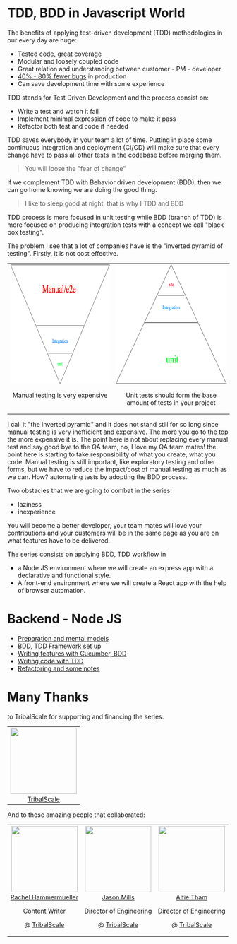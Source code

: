 TDD, BDD in Javascript World
===

The benefits of applying test-driven development (TDD) methodologies in our every day are huge:

- Tested code, great coverage
- Modular and loosely coupled code
- Great relation and understanding between customer - PM - developer
- [40% - 80% fewer bugs](https://www.researchgate.net/publication/3249271_Guest_Editors'_Introduction_TDD--The_Art_of_Fearless_Programming) in production
- Can save development time with some experience

TDD stands for Test Driven Development and the process consist on:
- Write a test and watch it fail
- Implement minimal expression of code to make it pass
- Refactor both test and code if needed

TDD saves everybody in your team a lot of time. Putting in place some continuous integration and deployment (CI/CD) will make sure that every change have to pass all other tests in the codebase before merging them. 

> You will loose the "fear of change"

If we complement TDD with Behavior driven development (BDD), then we can go home knowing we are doing the good thing.

> I like to sleep good at night, that is why I TDD and BDD

TDD process is more focused in unit testing while BDD (branch of TDD) is more focused on producing integration tests with a concept we call "black box testing".

The problem I see that a lot of companies have is the "inverted pyramid of testing". Firstly, it is not cost effective.
<table>
  <tbody>
    <tr>
      <td align="center" valign="top">
        <img width="350" height="270" src="docs/pyramid_inverted.png">
        <br>
        <p>Manual testing is very expensive</p>
      </td>
      <td align="center" valign="top">
        <img width="350" height="270" src="docs/pyramid.png">
        <br>
        <p>Unit tests should form the base amount of tests in your project</p>
      </td>
     </tr>
  </tbody>
</table>

I call it "the inverted pyramid" and it does not stand still for so long since manual testing is very inefficient and expensive. The more you go to the top the more expensive it is. The point here is not about replacing every manual test and say good bye to the QA team, no, I love my QA team mates! the point here is starting to take responsibility of what you create, what you code. Manual testing is still important, like exploratory testing and other forms, but we have to reduce the impact/cost of manual testing as much as we can. How? automating tests by adopting the BDD process.



Two obstacles that we are going to combat in the series:
- laziness
- inexperience

You will become a better developer, your team mates will love your contributions and your customers will be in the same page as you are on what features have to be delivered.

The series consists on applying BDD, TDD workflow in
- a Node JS environment where we will create an express app with a declarative and functional style.
- A front-end environment where we will create a React app with the help of browser automation.


# Backend - Node JS


- [Preparation and mental models](docs/part1.md)
- [BDD, TDD Framework set up](docs/part2.md)
- [Writing features with Cucumber, BDD](docs/part3.md)
- [Writing code with TDD](docs/part4.md)
- [Refactoring and some notes](docs/part5.md)


# Many Thanks

to TribalScale for supporting and financing the series.

<table>
  <tbody>
    <tr>
      <td align="center" valign="top">
        <img width="150" height="150" src="https://github.com/TribalScale.png">
        <br>
        <a href="https://tribalscale.com">TribalScale</a>
        <br>
      </td>
     </tr>
  </tbody>
</table>

And to these amazing people that collaborated:

<table>
  <tbody>
    <tr>
      <td align="center" valign="top">
        <img width="150" height="150" src="https://github.com/Rhammermueller.png">
        <br>
        <a href="https://github.com/Rhammermueller">Rachel Hammermueller</a>
        <p>Content Writer</p>
        <p>@ <a href="https://tribalscale.com">TribalScale</a></p>
      </td>
      <td align="center" valign="top">
        <img width="150" height="150" src="https://github.com/jmillsts.png">
        <br>
        <a href="https://github.com/jmillsts">Jason Mills</a>
        <p>Director of Engineering</p>
        <p>@ <a href="https://tribalscale.com">TribalScale</a></p>
      </td>
      <td align="center" valign="top">
        <img width="150" height="150" src="https://github.com/alfietham.png">
        <br>
        <a href="https://github.com/alfietham">Alfie Tham</a>
        <p>Director of Engineering</p>
        <p>@ <a href="https://tribalscale.com">TribalScale</a></p>
      </td>
     </tr>
  </tbody>
</table>
